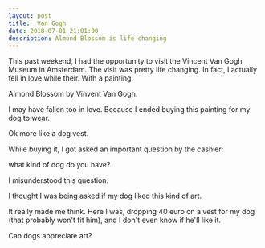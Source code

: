 ```yaml
---
layout: post
title:  Van Gogh
date: 2018-07-01 21:01:00
description: Almond Blossom is life changing
---
```

This past weekend, I had the opportunity to visit the Vincent Van Gogh Museum in Amsterdam. The visit was pretty life changing. In fact, I actually fell in love while their. With a painting.

<div class="">
    <img class="col three" src="{{ site.baseurl }}/assets/img/posts/van-gogh/almond-blossom.jpg" alt="" title="Mt. Humphreys, Flagstaff Arizona"/>
</div>
<div class="col three caption">
    Almond Blossom by Vinvent Van Gogh.
</div>

I may have fallen too in love. Because I ended buying this painting for my dog to wear.

<div class="">
    <img class="col three" src="{{ site.baseurl }}/assets/img/posts/van-gogh/dog-vest.jpg" alt="" title="Mt. Humphreys, Flagstaff Arizona"/>
</div>
<div class="col three caption">
    Ok more like a dog vest.
</div>

While buying it, I got asked an important question by the cashier:

what kind of dog do you have?

I misunderstood this question. 

I thought I was being asked if my dog liked this kind of art.

It really made me think. Here I was, dropping 40 euro on a vest for my dog (that probably won't fit him), and I don't even know if he'll like it.

Can dogs appreciate art?